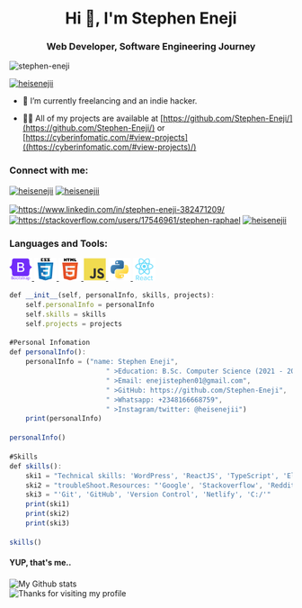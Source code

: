 <h1 align="center">Hi 👋, I'm Stephen Eneji</h1>
<h3 align="center">Web Developer, Software Engineering Journey</h3>

<p align="left"> <img src="https://komarev.com/ghpvc/?username=stephen-eneji&label=Profile%20views&color=0e75b6&style=flat" alt="stephen-eneji" /> </p>

<p align="left"> <a href="https://twitter.com/heisenejii" target="blank"><img src="https://img.shields.io/twitter/follow/heisenejii?logo=twitter&style=for-the-badge" alt="heisenejii" /></a> </p>

- 🌱 I’m currently freelancing and an indie hacker.

- 👨‍💻 All of my projects are available at [https://github.com/Stephen-Eneji/](https://github.com/Stephen-Eneji/) or [https://cyberinfomatic.com/#view-projects]((https://cyberinfomatic.com/#view-projects)/)

<h3 align="left">Connect with me:</h3>
<p align="left">
<a href="https://twitter.com/heisenejii" target="blank"><img align="center" src="https://raw.githubusercontent.com/rahuldkjain/github-profile-readme-generator/master/src/images/icons/Social/twitter.svg" alt="heisenejii" height="30" width="40" /></a>
<a href="https://instagram.com/heisenejii" target="blank"><img align="center" src="https://raw.githubusercontent.com/rahuldkjain/github-profile-readme-generator/master/src/images/icons/Social/instagram.svg" alt="heisenejii" height="30" width="40" /></a>
</p>
<a href="https://linkedin.com/in/https://www.linkedin.com/in/stephen-eneji-382471209/" target="blank"><img align="center" src="https://raw.githubusercontent.com/rahuldkjain/github-profile-readme-generator/master/src/images/icons/Social/linked-in-alt.svg" alt="https://www.linkedin.com/in/stephen-eneji-382471209/" height="30" width="40" /></a>
<a href="https://stackoverflow.com/users/https://stackoverflow.com/users/17546961/stephen-raphael" target="blank"><img align="center" src="https://raw.githubusercontent.com/rahuldkjain/github-profile-readme-generator/master/src/images/icons/Social/stack-overflow.svg" alt="https://stackoverflow.com/users/17546961/stephen-raphael" height="30" width="40" /></a>
<a href="https://api.whatsapp.com/send?phone=2348166668759&text=" target="blank"><img align="center" src="https://www.svgrepo.com/show/122874/whatsapp.svg" alt="heisenejii" height="30" width="40" /></a>
</p>


<h3 align="left">Languages and Tools:</h3>
<p align="left"> <a href="https://getbootstrap.com" target="_blank" rel="noreferrer"> <img src="https://raw.githubusercontent.com/devicons/devicon/master/icons/bootstrap/bootstrap-plain-wordmark.svg" alt="bootstrap" width="40" height="40"/> </a> <a href="https://www.w3schools.com/css/" target="_blank" rel="noreferrer"> <img src="https://raw.githubusercontent.com/devicons/devicon/master/icons/css3/css3-original-wordmark.svg" alt="css3" width="40" height="40"/> </a> <a href="https://www.w3.org/html/" target="_blank" rel="noreferrer"> <img src="https://raw.githubusercontent.com/devicons/devicon/master/icons/html5/html5-original-wordmark.svg" alt="html5" width="40" height="40"/> </a> <a href="https://developer.mozilla.org/en-US/docs/Web/JavaScript" target="_blank" rel="noreferrer"> <img src="https://raw.githubusercontent.com/devicons/devicon/master/icons/javascript/javascript-original.svg" alt="javascript" width="40" height="40"/> </a> <a href="https://www.python.org" target="_blank" rel="noreferrer"> <img src="https://raw.githubusercontent.com/devicons/devicon/master/icons/python/python-original.svg" alt="python" width="40" height="40"/> </a> <a href="https://reactjs.org/" target="_blank" rel="noreferrer"> <img src="https://raw.githubusercontent.com/devicons/devicon/master/icons/react/react-original-wordmark.svg" alt="react" width="40" height="40"/> </a> </p>


```js
def __init__(self, personalInfo, skills, projects):
    self.personalInfo = personalInfo
    self.skills = skills
    self.projects = projects

#Personal Infomation
def personalInfo():
    personalInfo = ("name: Stephen Eneji",
                        " >Education: B.Sc. Computer Science (2021 - 2025",
                        " >Email: enejistephen01@gmail.com",
                        " >GitHub: https://github.com/Stephen-Eneji",
                        " >Whatsapp: +2348166668759",
                        " >Instagram/twitter: @heisenejii")
    print(personalInfo)

personalInfo()

#Skills
def skills():
    ski1 = "Technical skills: 'WordPress', 'ReactJS', 'TypeScript', 'Elementor', 'Python', 'FlutterFlow', 'Figma', 'Photoshop & CorelDraw', 'HTML', 'CSS', 'BootStrap', 'JavaScript +ES6'",
    ski2 = "troubleShoot.Resources: "'Google', 'Stackoverflow', 'Reddit', 'X', 'Dev Circle',
    ski3 = "'Git', 'GitHub', 'Version Control', 'Netlify', 'C:/'"
    print(ski1)
    print(ski2)
    print(ski3)

skills()

```




<h4>YUP, that's me..</h4>
 <img alt="My Github stats" align="center" border-radius="40px" width="800px" height="200px" src="https://github-readme-stats.vercel.app/api?username=stephen-eneji&count_private=true&show_icons=true&hide_border=true&theme=react" href="https://github.com/Stephen-eneji"/>


<br>
<img height="120" alt="Thanks for visiting my profile" width="100%" src="https://github.com/dibyendu415/dibyendu415/blob/master/marquee.svg" />
